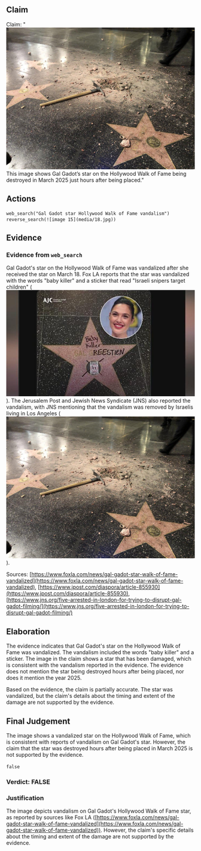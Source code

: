 ## Claim
Claim: "![image 15](media/18.jpg) This image shows Gal Gadot’s star on the Hollywood Walk of Fame being destroyed in March 2025 just hours after being placed."

## Actions
```
web_search("Gal Gadot star Hollywood Walk of Fame vandalism")
reverse_search(![image 15](media/18.jpg))
```

## Evidence
### Evidence from `web_search`
Gal Gadot's star on the Hollywood Walk of Fame was vandalized after she received the star on March 18. Fox LA reports that the star was vandalized with the words "baby killer" and a sticker that read "Israeli snipers target children" (![image 12004](media/2025-08-31_11-29-1756639796-776076.jpg)). The Jerusalem Post and Jewish News Syndicate (JNS) also reported the vandalism, with JNS mentioning that the vandalism was removed by Israelis living in Los Angeles (![image 15](media/18.jpg)).

Sources: [https://www.foxla.com/news/gal-gadot-star-walk-of-fame-vandalized](https://www.foxla.com/news/gal-gadot-star-walk-of-fame-vandalized), [https://www.jpost.com/diaspora/article-855930](https://www.jpost.com/diaspora/article-855930), [https://www.jns.org/five-arrested-in-london-for-trying-to-disrupt-gal-gadot-filming/](https://www.jns.org/five-arrested-in-london-for-trying-to-disrupt-gal-gadot-filming/)


## Elaboration
The evidence indicates that Gal Gadot's star on the Hollywood Walk of Fame was vandalized. The vandalism included the words "baby killer" and a sticker. The image in the claim shows a star that has been damaged, which is consistent with the vandalism reported in the evidence. The evidence does not mention the star being destroyed hours after being placed, nor does it mention the year 2025.

Based on the evidence, the claim is partially accurate. The star was vandalized, but the claim's details about the timing and extent of the damage are not supported by the evidence.


## Final Judgement
The image shows a vandalized star on the Hollywood Walk of Fame, which is consistent with reports of vandalism on Gal Gadot's star. However, the claim that the star was destroyed hours after being placed in March 2025 is not supported by the evidence.

`false`

### Verdict: FALSE

### Justification
The image depicts vandalism on Gal Gadot's Hollywood Walk of Fame star, as reported by sources like Fox LA ([https://www.foxla.com/news/gal-gadot-star-walk-of-fame-vandalized](https://www.foxla.com/news/gal-gadot-star-walk-of-fame-vandalized)). However, the claim's specific details about the timing and extent of the damage are not supported by the evidence.
